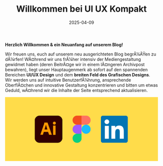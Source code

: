 ﻿---
title: Willkommen bei UI UX Kompakt
date: 2025-04-09
draft:
---

**Herzlich Willkommen & ein Neuanfang auf unserem Blog!**

Wir freuen uns, euch auf unserem neu ausgerichteten Blog begrÃ¼ÃŸen zu dÃ¼rfen! WÃ¤hrend wir uns frÃ¼her intensiv der Mediengestaltung gewidmet haben (deren BeitrÃ¤ge wir in einem lÃ¤ngeren Archivpost bewahren), liegt unser Hauptaugenmerk ab sofort auf den spannenden Bereichen **UI/UX Design** und dem **breiten Feld des Grafischen Designs**. Wir werden uns auf intuitive BenutzerfÃ¼hrung, ansprechende OberflÃ¤chen und innovative Gestaltung konzentrieren und bitten um etwas Geduld, wÃ¤hrend wir die Inhalte der Seite entsprechend aktualisieren.



![Untitled.jpg](/images/Untitled.jpg)

